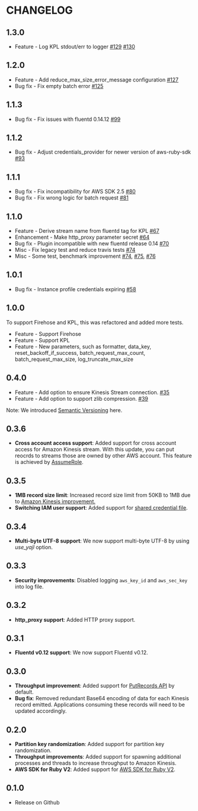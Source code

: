 # CHANGELOG

## 1.3.0

- Feature - Log KPL stdout/err to logger [#129](https://github.com/awslabs/aws-fluent-plugin-kinesis/pull/129) [#130](https://github.com/awslabs/aws-fluent-plugin-kinesis/pull/130)

## 1.2.0

- Feature - Add reduce_max_size_error_message configuration [#127](https://github.com/awslabs/aws-fluent-plugin-kinesis/pull/127)
- Bug fix - Fix empty batch error [#125](https://github.com/awslabs/aws-fluent-plugin-kinesis/pull/125)

## 1.1.3

- Bug fix - Fix issues with fluentd 0.14.12 [#99](https://github.com/awslabs/aws-fluent-plugin-kinesis/issues/99)

## 1.1.2

- Bug fix - Adjust credentials_provider for newer version of aws-ruby-sdk [#93](https://github.com/awslabs/aws-fluent-plugin-kinesis/issues/93)

## 1.1.1

- Bug fix - Fix incompatibility for AWS SDK 2.5 [#80](https://github.com/awslabs/aws-fluent-plugin-kinesis/issues/80)
- Bug fix - Fix wrong logic for batch request [#81](https://github.com/awslabs/aws-fluent-plugin-kinesis/issues/81)

## 1.1.0

- Feature - Derive stream name from fluentd tag for KPL [#67](https://github.com/awslabs/aws-fluent-plugin-kinesis/issues/67)
- Enhancement - Make http_proxy parameter secret [#64](https://github.com/awslabs/aws-fluent-plugin-kinesis/issues/64)
- Bug fix - Plugin incompatible with new fluentd release 0.14 [#70](https://github.com/awslabs/aws-fluent-plugin-kinesis/issues/70)
- Misc - Fix legacy test and reduce travis tests [#74](https://github.com/awslabs/aws-fluent-plugin-kinesis/pull/74)
- Misc - Some test, benchmark improvement [#74](https://github.com/awslabs/aws-fluent-plugin-kinesis/pull/74), [#75](https://github.com/awslabs/aws-fluent-plugin-kinesis/pull/75), [#76](https://github.com/awslabs/aws-fluent-plugin-kinesis/pull/76)

## 1.0.1

- Bug fix - Instance profile credentials expiring [#58](https://github.com/awslabs/aws-fluent-plugin-kinesis/issues/58)

## 1.0.0

To support Firehose and KPL, this was refactored and added more tests.

- Feature - Support Firehose
- Feature - Support KPL
- Feature - New parameters, such as formatter, data_key, reset_backoff_if_success, batch_request_max_count, batch_request_max_size, log_truncate_max_size

## 0.4.0

- Feature - Add option to ensure Kinesis Stream connection. [#35](https://github.com/awslabs/aws-fluent-plugin-kinesis/pull/35)
- Feature - Add option to support zlib compression. [#39](https://github.com/awslabs/aws-fluent-plugin-kinesis/pull/39)

Note: We introduced [Semantic Versioning](http://semver.org/) here.

## 0.3.6

- **Cross account access support**: Added support for cross account access for Amazon Kinesis stream. With this update, you can put reocrds to streams those are owned by other AWS account. This feature is achieved by [AssumeRole](http://docs.aws.amazon.com/STS/latest/APIReference/API_AssumeRole.html).

## 0.3.5

- **1MB record size limit**: Increased record size limit from 50KB to 1MB due to [Amazon Kinesis improvement.](http://aws.amazon.com/jp/about-aws/whats-new/2015/06/amazon-kinesis-announces-put-pricing-change-1mb-record-support-and-the-kinesis-producer-library/)
- **Switching IAM user support**: Added support for [shared credential file](http://docs.aws.amazon.com/ja_jp/AWSSdkDocsRuby/latest/DeveloperGuide/prog-basics-creds.html#creds-specify-provider).

## 0.3.4

- **Multi-byte UTF-8 support**: We now support multi-byte UTF-8 by using *use_yajl* option.

## 0.3.3

- **Security improvements**: Disabled logging `aws_key_id` and `aws_sec_key` into log file.

## 0.3.2

- **http_proxy support**: Added HTTP proxy support.

## 0.3.1

- **Fluentd v0.12 support**: We now support Fluentd v0.12.

## 0.3.0

- **Throughput improvement**: Added support for [PutRecords API](http://docs.aws.amazon.com/kinesis/latest/APIReference/API_PutRecords.html) by default.
- **Bug fix**: Removed redundant Base64 encoding of data for each Kinesis record emitted. Applications consuming these records will need to be updated accordingly.

## 0.2.0

- **Partition key randomization**: Added support for partition key randomization.
- **Throughput improvements**: Added support for spawning additional processes and threads to increase throughput to Amazon Kinesis.
- **AWS SDK for Ruby V2**: Added support for [AWS SDK for Ruby V2](https://github.com/aws/aws-sdk-core-ruby).

## 0.1.0

- Release on Github
